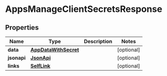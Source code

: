 

# AppsManageClientSecretsResponse


## Properties

| Name | Type | Description | Notes |
|------------ | ------------- | ------------- | -------------|
|**data** | [**AppDataWithSecret**](AppDataWithSecret.md) |  |  [optional] |
|**jsonapi** | [**JsonApi**](JsonApi.md) |  |  [optional] |
|**links** | [**SelfLink**](SelfLink.md) |  |  [optional] |



